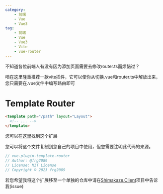 ```yaml
---
category:
    - 前端
    - Vue
    - Vue3
tag:
    - 前端
    - Vue
    - Vue3
    - Vite
    - vue-router
---
```


不知道各位前端人有没有因为添加页面需要去修改router.ts而烦恼过？

咱在这里隆重推荐一款vite插件，它可以使你从切换.vue和router.ts中解放出来，您只需要在.vue文件中编写路由即可

# Template Router

```html
<template path="/path" layout="Layout">
  <!-- ... -->
</template>
```

您可以在[这里](https://github.com/ShimakazeProject/Shimakaze.Client/tree/develop/src/Shimakaze.Client.UI/plugins/InlineRouter)找到这个扩展

您可以将这个文件复制到您自己的项目中使用，但您需要注明此代码的来源。
```ts
// vue-plugin-template-router
// Author: @frg2089
// License: MIT License
// Copyright © 2023 frg2089
```

若您希望我将这个扩展移至一个单独的仓库中请在[Shimakaze.Client](https://github.com/ShimakazeProject/Shimakaze.Client)项目中告诉我(issue)
